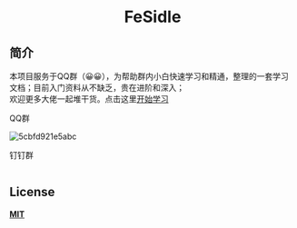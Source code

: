 
<h1 align="center">
<br>
  <img :src="$withBase('images/logo.png')" width="80" />
  <br>
FeSidle</h1>



## 简介

本项目服务于QQ群（😀😀），为帮助群内小白快速学习和精通，整理的一套学习文档；目前入门资料从不缺乏，贵在进阶和深入；  
欢迎更多大佬一起堆干货。点击这里[开始学习](https://fewalksideways.github.io/FeSidle/)

QQ群

![5cbfd921e5abc](https://i.loli.net/2019/04/24/5cbfd921e5abc.png)

钉钉群

<img :src="$withBase('images/ding.jpg')" width="140" /> 



## License


[**MIT**](https://github.com/fewalksideways/FeSidle/blob/master/LICENSE)

